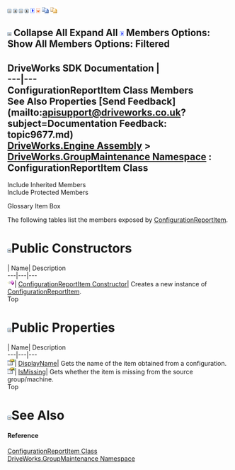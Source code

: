 ![](dotnetimages/collapse.gif) ![](dotnetimages/expand.gif) ![](dotnetimages/collapse.gif) ![](dotnetimages/expand.gif) ![](dotnetimages/drpdown.gif) ![](dotnetimages/drpdown_orange.gif) ![](dotnetimages/copycode.gif) ![](dotnetimages/copycodeHighlight.gif)

![](dotnetimages/collapse.gif) Collapse All Expand All ![](dotnetimages/drpdown.gif) Members Options: Show All  Members Options: Filtered   
---  
DriveWorks SDK Documentation  |   
---|---  
ConfigurationReportItem Class Members   
See Also Properties [Send Feedback](mailto:apisupport@driveworks.co.uk?subject=Documentation Feedback: topic9677.md)  
[DriveWorks.Engine Assembly](topic2156.md) > [DriveWorks.GroupMaintenance Namespace](topic9628.md) : ConfigurationReportItem Class  
---  
  
Include Inherited Members    
Include Protected Members  


Glossary Item Box

The following tables list the members exposed by [ConfigurationReportItem](topic9677.md).

# ![](dotnetimages/collapse.gif)Public Constructors

| Name| Description  
---|---|---  
![Public Constructor](dotnetimages/publicConstructor.gif)| [ConfigurationReportItem Constructor](topic9683.md)| Creates a new instance of [ConfigurationReportItem](topic9677.md).   
Top

# ![](dotnetimages/collapse.gif)Public Properties

| Name| Description  
---|---|---  
![Public Property](dotnetimages/publicProperty.gif)| [DisplayName](topic9684.md)| Gets the name of the item obtained from a configuration.   
![Public Property](dotnetimages/publicProperty.gif)| [IsMissing](topic9685.md)| Gets whether the item is missing from the source group/machine.   
Top

# ![](dotnetimages/collapse.gif)See Also

#### Reference

[ConfigurationReportItem Class](topic9677.md)   
[DriveWorks.GroupMaintenance Namespace](topic9628.md)



